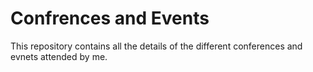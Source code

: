 # Confrences and Events

This repository contains all the details of the different conferences and evnets attended by me.
